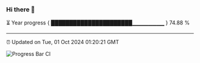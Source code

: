 ### Hi there 👋

⏳ Year progress { ██████████████████████▁▁▁▁▁▁▁▁ } 74.88 %

---

⏰ Updated on Tue, 01 Oct 2024 01:20:21 GMT

![Progress Bar CI](https://github.com/JuvenileQ/Progress-Bar-CI/workflows/main/badge.svg)
